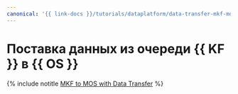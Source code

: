 ```yaml
---
canonical: '{{ link-docs }}/tutorials/dataplatform/data-transfer-mkf-mos'
---
```


# Поставка данных из очереди {{ KF }} в {{ OS }}

{% include notitle [MKF to MOS with Data Transfer](../../_tutorials/dataplatform/data-transfer-mkf-mos.md) %}
